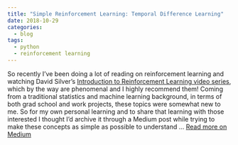 ```yaml
---
title: "Simple Reinforcement Learning: Temporal Difference Learning"
date: 2018-10-29
categories:
  - blog
tags:
  - python
  - reinforcement learning
---
```


So recently I’ve been doing a lot of reading on reinforcement learning and watching David Silver’s [Introduction to Reinforcement Learning video series](https://www.youtube.com/watch?v=2pWv7GOvuf0), which by the way are phenomenal and I highly recommend them! Coming from a traditional statistics and machine learning background, in terms of both grad school and work projects, these topics were somewhat new to me. So for my own personal learning and to share that learning with those interested I thought I’d archive it through a Medium post while trying to make these concepts as simple as possible to understand ... [Read more on Medium](https://towardsdatascience.com/simple-reinforcement-learning-temporal-difference-learning-53d1b3263d79)
